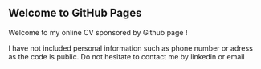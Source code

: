 ## Welcome to GitHub Pages

Welcome to my online CV sponsored by Github page !

I have not included personal information such as phone number or adress as the code is public. 
Do not hesitate to contact me by linkedin or email 

